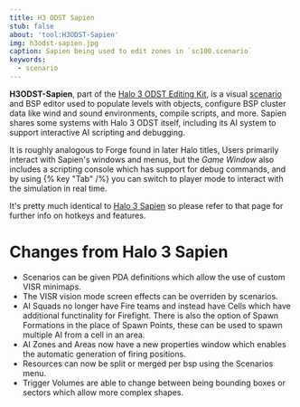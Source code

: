 ```yaml
---
title: H3 ODST Sapien
stub: false
about: 'tool:H3ODST-Sapien'
img: h3odst-sapien.jpg
caption: Sapien being used to edit zones in `sc100.scenario`
keywords:
  - scenario
---
```

**H3ODST-Sapien**, part of the [Halo 3 ODST Editing Kit](~H3ODST-EK), is a visual [scenario](~) and BSP editor used to populate levels with objects, configure BSP cluster data like wind and sound environments, compile scripts, and more. Sapien shares some systems with Halo 3 ODST itself, including its AI system to support interactive AI scripting and debugging.

It is roughly analogous to Forge found in later Halo titles, Users primarily interact with Sapien's windows and menus, but the _Game Window_ also includes a scripting console which has support for debug commands, and by using {% key "Tab" /%} you can switch to player mode to interact with the simulation in real time.

It's pretty much identical to [Halo 3 Sapien](~H3-Sapien) so please refer to that page for further info on hotkeys and features.

# Changes from Halo 3 Sapien

* Scenarios can be given PDA definitions which allow the use of custom VISR minimaps.
* The VISR vision mode screen effects can be overriden by scenarios.
* AI Squads no longer have Fire teams and instead have Cells which have additional functinality for Firefight. There is also the option of Spawn Formations in the place of Spawn Points, these can be used to spawn multiple AI from a cell in an area.
* AI Zones and Areas now have a new properties window which enables the automatic generation of firing positions.
* Resources can now be split or merged per bsp using the Scenarios menu.
* Trigger Volumes are able to change between being bounding boxes or sectors which allow more complex shapes.

